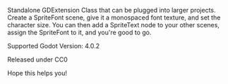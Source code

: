 Standalone GDExtension Class that can be plugged into larger projects. Create a SpriteFont scene, give it a monospaced font texture, and set the character size. You can then add a SpriteText node to your other scenes, assign the SpriteFont to it, and you're good to go.

Supported Godot Version: 4.0.2

Released under CC0

Hope this helps you!
